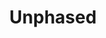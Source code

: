 ---
layout: piece
collection_: paintings
title: Unphased
image: unphased.jpg
media: Acrylic and ink
dimensions: 22" x 30"
description: Painted with popsicle sticks on paper
price: $300
create_date: 2015
---